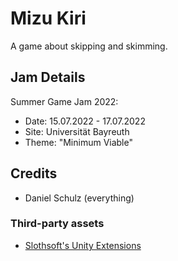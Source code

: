 # Mizu Kiri
A game about skipping and skimming.

## Jam Details
Summer Game Jam 2022: 
- Date: 15.07.2022 - 17.07.2022
- Site: Universität Bayreuth
- Theme: "Minimum Viable"

## Credits
- Daniel Schulz (everything)

### Third-party assets
- [Slothsoft's Unity Extensions](https://github.com/Faulo/UnityExtensions)
